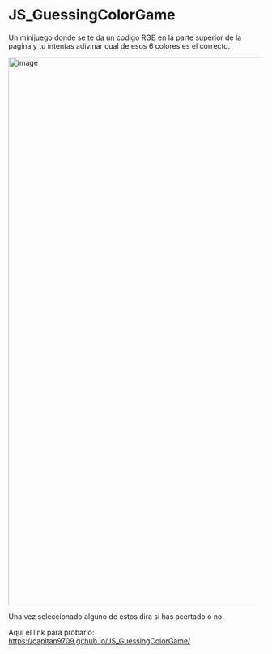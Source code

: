 # JS_GuessingColorGame

 Un minijuego donde se te da un codigo RGB en la parte superior de la pagina y tu intentas adivinar cual de esos 6 colores es el correcto.
 
<img width="1080" alt="image" src="https://user-images.githubusercontent.com/86807831/197747624-21e90560-7374-4eff-9289-bd3851e40b16.png">

Una vez seleccionado alguno de estos dira si has acertado o no.

Aqui el link para probarlo: https://capitan9709.github.io/JS_GuessingColorGame/

